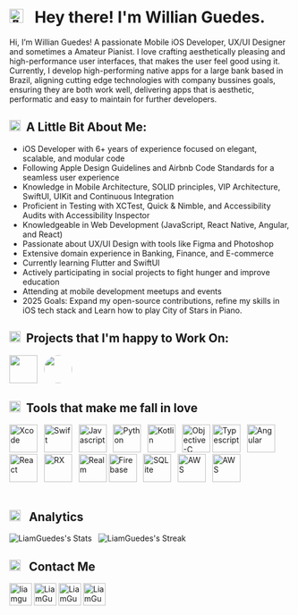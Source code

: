 # <img src="https://fonts.gstatic.com/s/e/notoemoji/latest/1f44b/512.gif" alt="👋" width="25" height="25"> &nbsp; Hey there! I'm Willian Guedes.

Hi, I’m Willian Guedes! A passionate Mobile iOS Developer, UX/UI Designer and sometimes a Amateur Pianist. I love crafting aesthetically pleasing and high-performance user interfaces, that makes the user feel good using it. Currently, I develop high-performing native apps for a large bank based in Brazil, aligning cutting edge technologies with company bussines goals, ensuring they are both work well, delivering apps that is aesthetic, performatic and easy to maintain for further developers. 
&nbsp;

## <img src="https://fonts.gstatic.com/s/e/notoemoji/latest/1f52e/512.gif" alt="🔮" width="20" height="20"> &nbsp;A Little Bit About Me:

- iOS Developer with 6+ years of experience focused on elegant, scalable, and modular code
- Following Apple Design Guidelines and Airbnb Code Standards for a seamless user experience
- Knowledge in Mobile Architecture, SOLID principles, VIP Architecture, SwiftUI, UIKit and Continuous Integration
- Proficient in Testing with XCTest, Quick & Nimble, and Accessibility Audits with Accessibility Inspector
- Knowledgeable in Web Development (JavaScript, React Native, Angular, and React)
- Passionate about UX/UI Design with tools like Figma and Photoshop
- Extensive domain experience in Banking, Finance, and E-commerce
- Currently learning Flutter and SwiftUI
- Actively participating in social projects to fight hunger and improve education
- Attending at mobile development meetups and events
- 2025 Goals: Expand my open-source contributions, refine my skills in iOS tech stack and Learn how to play City of Stars in Piano.
&nbsp;

## <img src="https://fonts.gstatic.com/s/e/notoemoji/latest/1f929/512.gif" alt="🤩" width="20" height="20"> &nbsp;Projects that I'm happy to Work On:
<img src="https://upload.wikimedia.org/wikipedia/commons/thumb/1/19/Ita%C3%BA_Unibanco_logo_2023.svg/240px-Ita%C3%BA_Unibanco_logo_2023.svg.png" width="50" height="50"/> &nbsp;
<img style="border-radius: 50%;" src="https://github.com/user-attachments/assets/c69284a9-adb2-47fc-add0-49db323da020" width="50" height="50"/> &nbsp;
&nbsp;

## <img src="https://fonts.gstatic.com/s/e/notoemoji/latest/1f49e/512.gif" alt="💞" width="20" height="20"> &nbsp;Tools that make me fall in love 
<img src="https://cdn.jsdelivr.net/gh/devicons/devicon@latest/icons/xcode/xcode-original.svg" alt="Xcode" width="50" height="50" /> &nbsp;
<img src="https://cdn.jsdelivr.net/gh/devicons/devicon@latest/icons/swift/swift-original.svg" alt="Swift" width="50" height="50"/> &nbsp; 
<img src="https://cdn.jsdelivr.net/gh/devicons/devicon@latest/icons/javascript/javascript-original.svg" alt="Javascript" width="50" height="50"/> &nbsp; 
<img src="https://cdn.jsdelivr.net/gh/devicons/devicon@latest/icons/python/python-original.svg" alt="Python" width="50" height="50"/> &nbsp; 
<img src="https://cdn.jsdelivr.net/gh/devicons/devicon@latest/icons/kotlin/kotlin-original.svg" alt="Kotlin" width="50" height="50"/> &nbsp; 
<img src="https://cdn.jsdelivr.net/gh/devicons/devicon@latest/icons/objectivec/objectivec-plain.svg" alt="Objective-C" width="50" height="50"/> 
<img src="https://cdn.jsdelivr.net/gh/devicons/devicon@latest/icons/typescript/typescript-original.svg" alt="Typescript" width="50" height="50"/> &nbsp;
<img src="https://cdn.jsdelivr.net/gh/devicons/devicon@latest/icons/angular/angular-original.svg" alt="Angular" width="50" height="50"/> &nbsp;
<img src="https://cdn.jsdelivr.net/gh/devicons/devicon@latest/icons/react/react-original.svg" alt="React" width="50" height="50"/> &nbsp;
<img src="https://cdn.jsdelivr.net/gh/devicons/devicon@latest/icons/rxjs/rxjs-original.svg" alt="RX" width="50" height="50" /> &nbsp; 
<img src="https://cdn.jsdelivr.net/gh/devicons/devicon@latest/icons/realm/realm-original.svg" alt="Realm" width="50" height="50" />
<img src="https://cdn.jsdelivr.net/gh/devicons/devicon@latest/icons/firebase/firebase-original.svg" alt="Firebase" width="50" height="50" /> &nbsp;
<img src="https://cdn.jsdelivr.net/gh/devicons/devicon@latest/icons/sqlite/sqlite-original.svg" alt="SQLite" width="50" height="50" /> &nbsp;
<img src="https://cdn.jsdelivr.net/gh/devicons/devicon@latest/icons/amazonwebservices/amazonwebservices-original-wordmark.svg" alt="AWS" width="50" height="50" /> &nbsp;
<img src="https://cdn.jsdelivr.net/gh/devicons/devicon@latest/icons/googlecloud/googlecloud-original.svg" alt="AWS" width="50" height="50" /> &nbsp;        
&nbsp;

## <img src="https://fonts.gstatic.com/s/e/notoemoji/latest/1f916/512.gif" alt="🤖" width="20" height="20"> &nbsp; Analytics

![LiamGuedes's Stats](https://github-readme-stats.vercel.app/api?username=LiamGuedes&theme=dark&show_icons=true&hide_border=false&count_private=true) &nbsp;
![LiamGuedes's Streak](https://github-readme-streak-stats.herokuapp.com/?user=LiamGuedes&theme=dark&hide_border=false) &nbsp;

## <img src="https://fonts.gstatic.com/s/e/notoemoji/latest/1f6ce_fe0f/512.gif" alt="🛎" width="20" height="20"> &nbsp; Contact Me

[<img src="https://img.icons8.com/?size=100&id=ejub91zEY6Sl&format=png&color=000000" alt="liamguedes.com" width="40" height="40"/>][website]
[<img src="https://img.icons8.com/?size=100&id=yoQabS8l0qpr&format=png&color=000000" alt="LiamGuedes | Twitter" width="40" height="40"/>][twitter]
[<img src="https://img.icons8.com/?size=100&id=xuvGCOXi8Wyg&format=png&color=000000" alt="LiamGuedes | LinkedIn" width="40" height="40"/>][linkedin]
[<img src="https://img.icons8.com/?size=100&id=Xy10Jcu1L2Su&format=png&color=000000" alt="LiamGuedes | Instagram" width="40" height="40"/>][instagram]

[website]: https://liamguedes.com
[twitter]: https://twitter.com/LiamGuedes
[instagram]: https://instagram.com/liam.guedes
[linkedin]: https://linkedin.com/in/liamguedes

